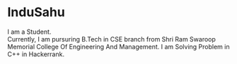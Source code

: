 # InduSahu
I am a Student.
<br>
Currently, I am pursuring B.Tech in CSE branch from Shri Ram Swaroop Memorial College Of Engineering And Management.
I am Solving Problem in C++ in Hackerrank.
